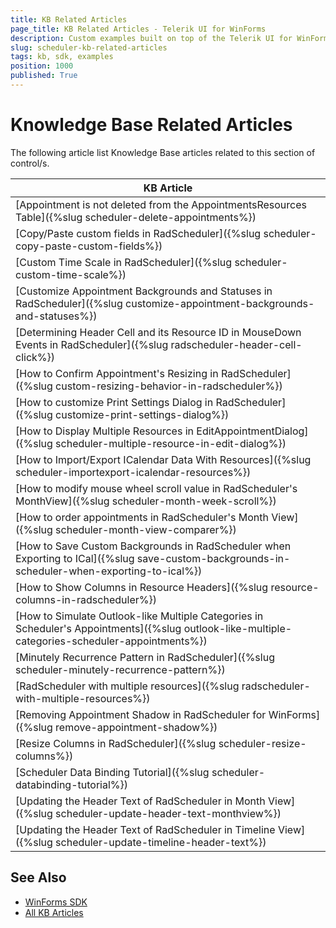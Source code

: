 ```yaml
---
title: KB Related Articles
page_title: KB Related Articles - Telerik UI for WinForms
description: Custom examples built on top of the Telerik UI for WinForms control.
slug: scheduler-kb-related-articles
tags: kb, sdk, examples
position: 1000
published: True
---
```


# Knowledge Base Related Articles

The following article list Knowledge Base articles related to this section of control/s.
<!--KB Articles Table-->

|KB Article|
|----|
|[Appointment is not deleted from the AppointmentsResources Table]({%slug scheduler-delete-appointments%})|
|[Copy/Paste custom fields in RadScheduler]({%slug scheduler-copy-paste-custom-fields%})|
|[Custom Time Scale in RadScheduler]({%slug scheduler-custom-time-scale%})|
|[Customize Appointment Backgrounds and Statuses in RadScheduler]({%slug customize-appointment-backgrounds-and-statuses%})|
|[Determining Header Cell and its Resource ID in MouseDown Events in RadScheduler]({%slug radscheduler-header-cell-click%})|
|[How to Confirm Appointment's Resizing in RadScheduler]({%slug custom-resizing-behavior-in-radscheduler%})|
|[How to customize Print Settings Dialog in RadScheduler]({%slug customize-print-settings-dialog%})|
|[How to Display Multiple Resources in EditAppointmentDialog]({%slug scheduler-multiple-resource-in-edit-dialog%})|
|[How to Import/Export ICalendar Data With Resources]({%slug scheduler-importexport-icalendar-resources%})|
|[How to modify mouse wheel scroll value in RadScheduler's MonthView]({%slug scheduler-month-week-scroll%})|
|[How to order appointments in RadScheduler's Month View]({%slug scheduler-month-view-comparer%})|
|[How to Save Custom Backgrounds in RadScheduler when Exporting to ICal]({%slug save-custom-backgrounds-in-scheduler-when-exporting-to-ical%})|
|[How to Show Columns in Resource Headers]({%slug resource-columns-in-radscheduler%})|
|[How to Simulate Outlook-like Multiple Categories in Scheduler's Appointments]({%slug outlook-like-multiple-categories-scheduler-appointments%})|
|[Minutely Recurrence Pattern in RadScheduler]({%slug scheduler-minutely-recurrence-pattern%})|
|[RadScheduler with multiple resources]({%slug radscheduler-with-multiple-resources%})|
|[Removing Appointment Shadow in RadScheduler for WinForms]({%slug remove-appointment-shadow%})|
|[Resize Columns in RadScheduler]({%slug scheduler-resize-columns%})|
|[Scheduler Data Binding Tutorial]({%slug scheduler-databinding-tutorial%})|
|[Updating the Header Text of RadScheduler in Month View]({%slug scheduler-update-header-text-monthview%})|
|[Updating the Header Text of RadScheduler in Timeline View]({%slug scheduler-update-timeline-header-text%})|

## See Also

* [WinForms SDK](https://github.com/telerik/winforms-sdk)
* [All KB Articles](https://docs.telerik.com/devtools/winforms/knowledge-base)
